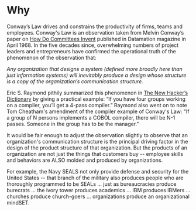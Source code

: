 # Why

Conway’s Law drives and constrains the productivity of firms, teams and employees.  Conway's Law is an observation taken from Melvin Conway’s paper on [How Do Committees Invent](http://www.melconway.com/research/committees.html) published in Datamation magazine in April 1968.  In the five decades since, overwhelming numbers of project leaders and entrepreneurs have confirmed the operational truth of the phenomenon of the observation that:

*Any organization that designs a system (defined more broadly here than just information systems) will inevitably produce a design whose structure is a copy of the organization’s communication structure.*   

Eric S. Raymond pithily summarized this phenomenon in [The New Hacker’s Dictionary](http://www.proselex.net/documents/the%20new%20hacker's%20dictionary.pdf) by giving a practical example: “If you have four groups working on a compiler, you’ll get a 4-pass compiler.”  Raymond also went on to note Tom Cheatham's amendment of the compiler example of Conway's Law: "If a group of N persons implements a COBOL compiler, there will be N-1 passes. Someone in the group has to be the manager."  

It would be fair enough to adjust the observation slightly to observe that an organization's communication structure is the principal driving factor in the design of the product structure of that organization.  But the products of an organization are not just the things that customers buy -- employee skills and behaviors are ALSO molded and produced by organizations.  

For example, the Navy SEALS not only provide defense and security for the United States -- that branch of the military also produces people who are thoroughly programmed to be SEALs ... just as bureaucracies produce burecrats ... the ivory tower produces academics ... IBM produces IBMers ... churches produce church-goers ... organizations produce an organizational mindSET.
